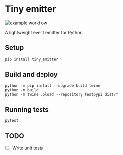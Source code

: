 # Tiny emitter
![example workflow](https://github.com/skilef/tiny-emitter/actions/workflows/python-package.yml/badge.svg)

A lightweight event emitter for Python.

## Setup
```shell
pip install tiny_emitter
```

## Build and deploy
```shell
python -m pip install --upgrade build twine
python -m build
python -m twine upload --repository testpypi dist/*
```

## Running tests
```shell
pytest
```

## TODO

- [ ] Write unit tests